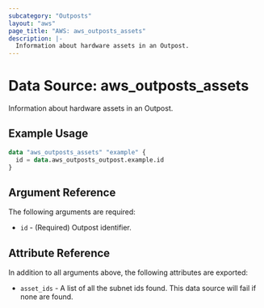 ```yaml
---
subcategory: "Outposts"
layout: "aws"
page_title: "AWS: aws_outposts_assets"
description: |-
  Information about hardware assets in an Outpost.
---
```


# Data Source: aws_outposts_assets

Information about hardware assets in an Outpost.

## Example Usage

```terraform
data "aws_outposts_assets" "example" {
  id = data.aws_outposts_outpost.example.id
}

```

## Argument Reference

The following arguments are required:

* `id` - (Required) Outpost identifier.

## Attribute Reference

In addition to all arguments above, the following attributes are exported:

* `asset_ids` - A list of all the subnet ids found. This data source will fail if none are found.